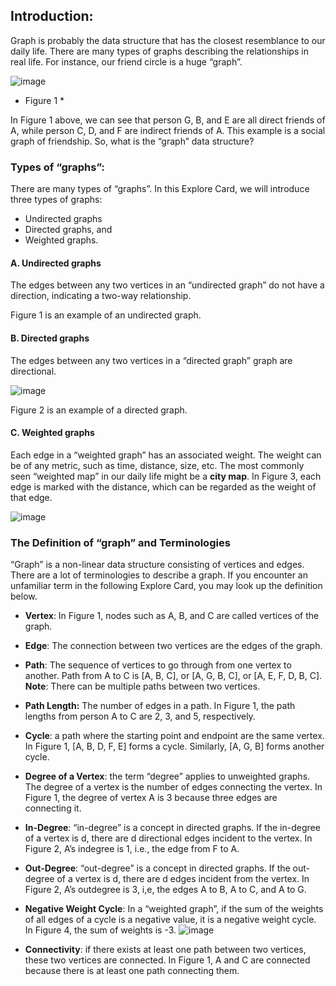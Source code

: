 ## Introduction:

Graph is probably the data structure that has the closest resemblance to our daily life. There are many types of graphs describing the relationships in real life. For instance, our friend circle is a huge “graph”.


![image](https://user-images.githubusercontent.com/35987583/178124925-987a9166-2f77-4f38-8b15-7970626e9102.png)
* Figure 1 *

In Figure 1 above, we can see that person G, B, and E are all direct friends of A, while person C, D, and F are indirect friends of A. This example is a social graph of friendship. So, what is the “graph” data structure?


### Types of “graphs”:
There are many types of “graphs”. In this Explore Card, we will introduce three types of graphs: 

- Undirected graphs
- Directed graphs, and 
- Weighted graphs.


#### A. Undirected graphs
The edges between any two vertices in an “undirected graph” do not have a direction, indicating a two-way relationship.

Figure 1 is an example of an undirected graph.

#### B. Directed graphs
The edges between any two vertices in a “directed graph” graph are directional.

![image](https://user-images.githubusercontent.com/35987583/178124984-d8ff61df-4a4a-4282-bbe4-26a2f19018bd.png)

Figure 2 is an example of a directed graph.

#### C. Weighted graphs

Each edge in a “weighted graph” has an associated weight. The weight can be of any metric, such as time, distance, size, etc. The most commonly seen “weighted map” in our daily life might be a **city map**. In Figure 3, each edge is marked with the distance, which can be regarded as the weight of that edge.

![image](https://user-images.githubusercontent.com/35987583/178124995-66273e84-53f0-41fd-b951-8b4741d247fe.png)


### The Definition of “graph” and Terminologies


“Graph” is a non-linear data structure consisting of vertices and edges. There are a lot of terminologies to describe a graph. If you encounter an unfamiliar term in the following Explore Card, you may look up the definition below.

- **Vertex**: In Figure 1, nodes such as A, B, and C are called vertices of the graph.
- **Edge**:  The connection between two vertices are the edges of the graph. 
- **Path**: The sequence of vertices to go through from one vertex to another. Path from A to C is [A, B, C], or [A, G, B, C], or [A, E, F, D, B, C]. **Note**: There can be multiple paths between two vertices.
- **Path Length:** The number of edges in a path. In Figure 1, the path lengths from person A to C are 2, 3, and 5, respectively.
- **Cycle**: a path where the starting point and endpoint are the same vertex. In Figure 1, [A, B, D, F, E] forms a cycle. Similarly, [A, G, B] forms another cycle.
- **Degree of a Vertex**: the term “degree” applies to unweighted graphs. The degree of a vertex is the number of edges connecting the vertex. In Figure 1, the degree of vertex A is 3 because three edges are connecting it.
- **In-Degree**: “in-degree” is a concept in directed graphs. If the in-degree of a vertex is d, there are d directional edges incident to the vertex. In Figure 2, A’s indegree is 1, i.e., the edge from F to A.
- **Out-Degree**: “out-degree” is a concept in directed graphs. If the out-degree of a vertex is d, there are d edges incident from the vertex. In Figure 2, A’s outdegree is 3, i,e, the edges A to B, A to C, and A to G.


- **Negative Weight Cycle**: In a “weighted graph”, if the sum of the weights of all edges of a cycle is a negative value, it is a negative weight cycle. In Figure 4, the sum of weights is -3.
![image](https://user-images.githubusercontent.com/35987583/178125608-7a5af745-0d16-468b-8813-6df40e0ff96f.png)

- **Connectivity**: if there exists at least one path between two vertices, these two vertices are connected. In Figure 1, A and C are connected because there is at least one path connecting them.
